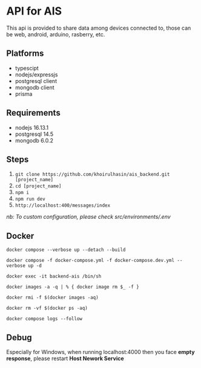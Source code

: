 # API for AIS

This api is provided to share data among devices connected to, those can be web, android, arduino, rasberry, etc.

## Platforms

- typescipt
- nodejs/expressjs
- postgresql client
- mongodb client
- prisma

## Requirements

- nodejs 16.13.1
- postgresql 14.5
- mongodb 6.0.2

## Steps

1. `git clone https://github.com/khoirulhasin/ais_backend.git [project_name]`
2. `cd [project_name]`
3. `npm i`
4. `npm run dev`
5. `http://localhost:400/messages/index`

*nb: To custom configuration, please check src/environments/.env*

## Docker

`docker compose --verbose up --detach --build`

`docker compose -f docker-compose.yml -f docker-compose.dev.yml --verbose up -d`

`docker exec -it backend-ais /bin/sh`

`docker images -a -q | % { docker image rm $_ -f }`

`docker rmi -f $(docker images -aq)`

`docker rm -vf $(docker ps -aq)`

`docker compose logs --follow`

## Debug
Especially for Windows, when running localhost:4000 then you face **empty response**, please restart  **Host Nework Service**